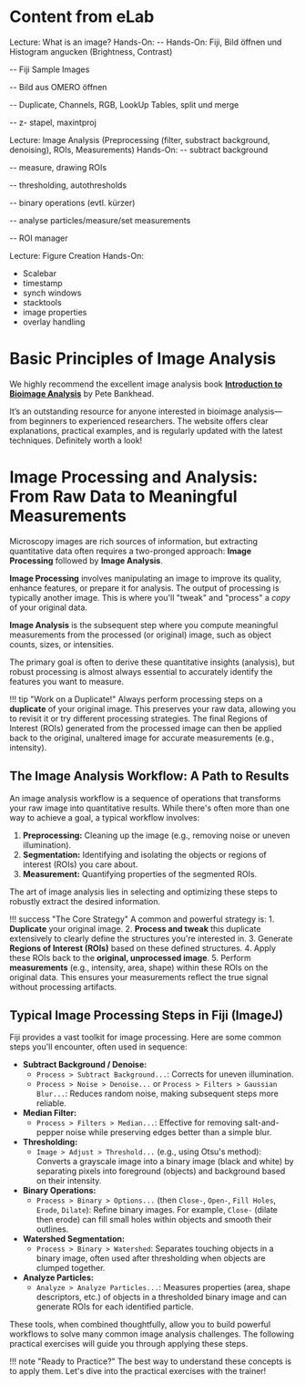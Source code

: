 # Content from eLab

Lecture: What is an image?
Hands-On:
-- Hands-On: Fiji, Bild öffnen und Histogram angucken (Brightness, Contrast)

-- Fiji Sample Images

-- Bild aus OMERO öffnen 

-- Duplicate, Channels, RGB, LookUp Tables, split und merge

-- z- stapel,  maxintproj 

Lecture: Image Analysis (Preprocessing (filter, substract background, denoising), ROIs, Measurements)
Hands-On:
-- subtract background

-- measure, drawing ROIs

-- thresholding, autothresholds

-- binary operations (evtl. kürzer)

-- analyse particles/measure/set measurements

-- ROI manager

 Lecture: Figure Creation
 Hands-On:
 - Scalebar
 - timestamp
 - synch windows
 - stacktools
 - image properties
 - overlay handling

# Basic Principles of Image Analysis
We highly recommend the excellent image analysis book [**Introduction to Bioimage Analysis**](https://bioimagebook.github.io/index.html) by Pete Bankhead.

It’s an outstanding resource for anyone interested in bioimage analysis—from beginners to experienced researchers. The website offers clear explanations, practical examples, and is regularly updated with the latest techniques. Definitely worth a look!

# Image Processing and Analysis: From Raw Data to Meaningful Measurements

Microscopy images are rich sources of information, but extracting quantitative data often requires a two-pronged approach: **Image Processing** followed by **Image Analysis**.

**Image Processing** involves manipulating an image to improve its quality, enhance features, or prepare it for analysis. The output of processing is typically another image. This is where you'll "tweak" and "process" a *copy* of your original data.

**Image Analysis** is the subsequent step where you compute meaningful measurements from the processed (or original) image, such as object counts, sizes, or intensities.

The primary goal is often to derive these quantitative insights (analysis), but robust processing is almost always essential to accurately identify the features you want to measure.

!!! tip "Work on a Duplicate!"
    Always perform processing steps on a **duplicate** of your original image. This preserves your raw data, allowing you to revisit it or try different processing strategies. The final Regions of Interest (ROIs) generated from the processed image can then be applied back to the original, unaltered image for accurate measurements (e.g., intensity).

## The Image Analysis Workflow: A Path to Results

An image analysis workflow is a sequence of operations that transforms your raw image into quantitative results. While there's often more than one way to achieve a goal, a typical workflow involves:

1.  **Preprocessing:** Cleaning up the image (e.g., removing noise or uneven illumination).
2.  **Segmentation:** Identifying and isolating the objects or regions of interest (ROIs) you care about.
3.  **Measurement:** Quantifying properties of the segmented ROIs.

The art of image analysis lies in selecting and optimizing these steps to robustly extract the desired information.

!!! success "The Core Strategy"
    A common and powerful strategy is:
    1. **Duplicate** your original image.
    2. **Process and tweak** this duplicate extensively to clearly define the structures you're interested in.
    3. Generate **Regions of Interest (ROIs)** based on these defined structures.
    4. Apply these ROIs back to the **original, unprocessed image**.
    5. Perform **measurements** (e.g., intensity, area, shape) within these ROIs on the original data. This ensures your measurements reflect the true signal without processing artifacts.

## Typical Image Processing Steps in Fiji (ImageJ)

Fiji provides a vast toolkit for image processing. Here are some common steps you'll encounter, often used in sequence:

* **Subtract Background / Denoise:**
    * `Process > Subtract Background...`: Corrects for uneven illumination.
    * `Process > Noise > Denoise...` or `Process > Filters > Gaussian Blur...`: Reduces random noise, making subsequent steps more reliable.
* **Median Filter:**
    * `Process > Filters > Median...`: Effective for removing salt-and-pepper noise while preserving edges better than a simple blur.
* **Thresholding:**
    * `Image > Adjust > Threshold...` (e.g., using Otsu's method): Converts a grayscale image into a binary image (black and white) by separating pixels into foreground (objects) and background based on their intensity.
* **Binary Operations:**
    * `Process > Binary > Options...` (then `Close-`, `Open-`, `Fill Holes`, `Erode`, `Dilate`): Refine binary images. For example, `Close-` (dilate then erode) can fill small holes within objects and smooth their outlines.
* **Watershed Segmentation:**
    * `Process > Binary > Watershed`: Separates touching objects in a binary image, often used after thresholding when objects are clumped together.
* **Analyze Particles:**
    * `Analyze > Analyze Particles...`: Measures properties (area, shape descriptors, etc.) of objects in a thresholded binary image and can generate ROIs for each identified particle.

These tools, when combined thoughtfully, allow you to build powerful workflows to solve many common image analysis challenges. The following practical exercises will guide you through applying these steps.

!!! note "Ready to Practice?"
    The best way to understand these concepts is to apply them. Let's dive into the practical exercises with the trainer!